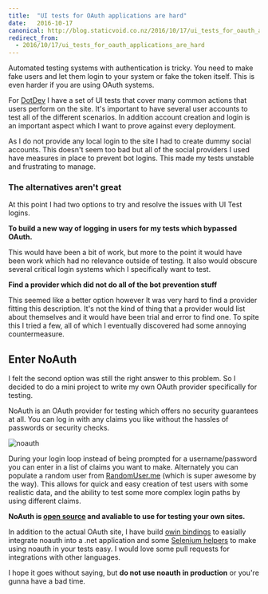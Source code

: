 ```yaml
---
title:  "UI tests for OAuth applications are hard"
date:   2016-10-17
canonical: http://blog.staticvoid.co.nz/2016/10/17/ui_tests_for_oauth_applications_are_hard
redirect_from:
  - 2016/10/17/ui_tests_for_oauth_applications_are_hard
---
```

Automated testing systems with authentication is tricky. You need to make fake users and let them login to your system or fake the token itself. This is even harder if you are using OAuth systems.

For [DotDev](https://dotdev.io) I have a set of UI tests that cover many common actions that users perform on the site. It's important to have several user accounts to test all of the different scenarios. In addition account creation and login is an important aspect which I want to prove against every deployment.

As I do not provide any local login to the site I had to create dummy social accounts. This doesn't seem too bad but all of the social providers I used have measures in place to prevent bot logins. This made my tests unstable and frustrating to manage.

### The alternatives aren't great

At this point I had two options to try and resolve the issues with UI Test logins.

**To build a new way of logging in users for my tests which bypassed OAuth.**

This would have been a bit of work, but more to the point it would have been work which had no relevance outside of testing. It also would obscure several critical login systems which I specifically want to test.

**Find a provider which did not do all of the bot prevention stuff**

This seemed like a better option however It was very hard to find a provider fitting this description. It's not the kind of thing that a provider would list about themselves and it would have been trial and error to find one. To spite this I tried a few, all of which I eventually discovered had some annoying countermeasure.


Enter NoAuth
------------

I felt the second option was still the right answer to this problem. So I decided to do a mini project to write my own OAuth provider specifically for testing.

NoAuth is an OAuth provider for testing which offers no security guarantees at all. You can log in with any claims you like without the hassles of passwords or security checks.

![noauth](http://i.imgur.com/uIakt9N.png)

During your login loop instead of being prompted for a username/password you can enter in a list of claims you want to make. Alternately you can populate a random user from [RandomUser.me](https://randomuser.me/) (which is super awesome by the way). This allows for quick and easy creation of test users with some realistic data, and the ability to test some more complex login paths by using different claims.

**NoAuth is [open source](https://github.com/lukemcgregor/noauth) and avaliable to use for testing your own sites.**

In addition to the actual OAuth site, I have build [owin bindings](https://www.nuget.org/packages/Owin.Security.Providers.NoAuth) to easially integrate noauth into a .net application and some [Selenium helpers](https://www.nuget.org/packages/NoAuth.Selenium) to make using noauth in your tests easy. I would love some pull requests for integrations with other languages.

I hope it goes without saying, but **do not use noauth in production** or you're gunna have a bad time.
